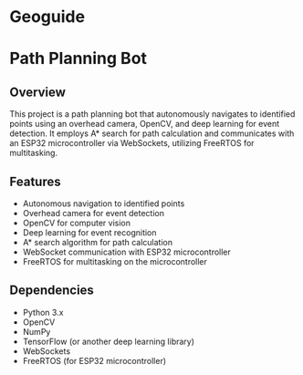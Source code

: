 # Geoguide
# Path Planning Bot


## Overview
This project is a path planning bot that autonomously navigates to identified points using an overhead camera, OpenCV, and deep learning for event detection. It employs A* search for path calculation and communicates with an ESP32 microcontroller via WebSockets, utilizing FreeRTOS for multitasking.

## Features
- Autonomous navigation to identified points
- Overhead camera for event detection
- OpenCV for computer vision
- Deep learning for event recognition
- A* search algorithm for path calculation
- WebSocket communication with ESP32 microcontroller
- FreeRTOS for multitasking on the microcontroller

## Dependencies
- Python 3.x
- OpenCV
- NumPy
- TensorFlow (or another deep learning library)
- WebSockets
- FreeRTOS (for ESP32 microcontroller)
